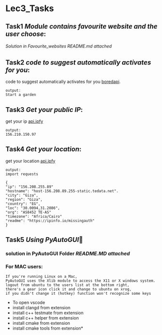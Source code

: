 # Lec3_Tasks

## Task1 *Module contains favourite website and the user choose*:
###### Solution in Favourite_websites *README.md attached*
##


## Task2 *code to suggest automatically activates for you*:

code to suggest automatically activates for you  [boredapi](https://www.boredapi.com/api/activity).

```
output:
Start a garden
```
##
## Task3 *Get your public IP*:

get your ip [api.ipfy](https://api.ipify.org/?format=json)

```
output:
156.210.150.97
```
##
## Task4 *Get your location*:

get your location [api.ipfy](https://api.ipify.org/?format=json)

```
output:
import requests

{
"ip": "156.208.255.89"
"hostname": "host-156.208.89.255-static.tedata.net".
"city": "Giza",
"region": "Giza",
"country": "EG",
"loc": "30.0094,31.2086",
"org": "AS8452 TE-AS"
"timezone": "Africa/Cairo"
"readme": "https://ipinfo.io/missingauth"
}
```
##
## Task5 *Using PyAutoGUI*

### solution in PyAutoGUI Folder *README.MD attached*

### For MAC users:
```
If you're running Linux on a Mac, 
PyAutoGUI uses the Xlib module to access the X11 or X windows system.
logout from ubuntu to the users list at the bottom right,
there's a gear icon click it and change to ubuntu on xrog,
if you didn't change it (hotkey) function won't recognize some keys
```
- To open vscode 
- install clangd from extension
- install c++ testmate  from extension
- install c++ helper  from extension
- install cmake  from extension
- install cmake tools  from extension*

## 
